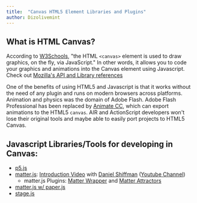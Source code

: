 ```yaml
---
title:  "Canvas HTML5 Element Libraries and Plugins"
author: Dizolivemint
---
```

## What is **HTML Canvas**? 
According to [W3Schools][W3Schools], "the HTML ```<canvas>``` element is used to draw graphics, on the fly, via JavaScript."
In other words, it allows you to code your graphics and animations into the Canvas element using Javascript. Check out [Mozilla's API and Library references](https://developer.mozilla.org/en-US/docs/Web/API/Canvas_API)    

One of the benefits of using HTML5 and Javascript is that it works without the need of any plugin and runs on modern browsers across platforms. Animation and physics was the domain of Adobe Flash. Adobe Flash Professional has been replaced by [Animate CC](https://helpx.adobe.com/animate/using/creating-publishing-html5-canvas-document.html), which can export animations to the HTML5 ```canvas```. AIR and ActionScript developers won't lose their original tools and maybe able to easily port projects to HTML5 Canvas.

## Javascript Libraries/Tools for developing in Canvas:
*   [p5.js](http://p5js.org/)
*   [matter.js](https://github.com/liabru/matter-js): [Introduction Video](https://youtu.be/urR596FsU68) with [Daniel Shiffman](http://shiffman.net/) ([Youtube Channel](https://www.youtube.com/user/shiffman/featured))
    *    matter.js Plugins: [Matter Wrapper](https://github.com/liabru/matter-wrap) and [Matter Attractors](https://github.com/liabru/matter-attractors)
*   [matter.js w/ paper.js](http://superblob.org/)
*   [stage.js](http://piqnt.com/stage.js/)

[W3Schools]:https://www.w3schools.com/html/html5_canvas.asp
